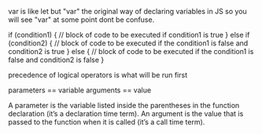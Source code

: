 var is like let but "var" the original way of declaring variables in JS so you will see "var" at some point dont be confuse.

if (condition1) {
// block of code to be executed if condition1 is true
} else if (condition2) {
// block of code to be executed if the condition1 is false and condition2 is true
} else {
// block of code to be executed if the condition1 is false and condition2 is false
}

precedence of logical operators is what will be run first

parameters == variable
arguments == value

A parameter is the variable listed inside the parentheses in the function declaration (it’s a declaration time term).
An argument is the value that is passed to the function when it is called (it’s a call time term).
